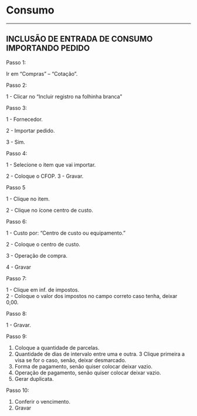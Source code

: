 # Consumo

***

## INCLUSÃO DE ENTRADA DE CONSUMO IMPORTANDO PEDIDO

Passo 1:

Ir em “Compras” – “Cotação”.

Passo 2:

1 - Clicar no “Incluir registro na folhinha branca”

Passo 3:

1 - Fornecedor.&#x20;

2 - Importar pedido.&#x20;

3 - Sim.

Passo 4:

1 - Selecione o item que vai importar.&#x20;

2 - Coloque o CFOP. 3 - Gravar.

Passo 5&#x20;

1 - Clique no item.&#x20;

2 - Clique no ícone centro de custo.

Passo 6:

1 - Custo por: “Centro de custo ou equipamento.”&#x20;

2 - Coloque o centro de custo.&#x20;

3 - Operação de compra.&#x20;

4 - Gravar

Passo 7:

1 - Clique em inf. de impostos.\
2 - Coloque o valor dos impostos no campo correto caso tenha, deixar 0,00.

Passo 8:

1 - Gravar.

Passo 9:

1. Coloque a quantidade de parcelas.
2. Quantidade de dias de intervalo entre uma e outra. 3 Clique primeira a visa se for o caso, senão, deixar desmarcado.
3. Forma de pagamento, senão quiser colocar deixar vazio.
4. Operação de pagamento, senão quiser colocar deixar vazio.
5. Gerar duplicata.

Passo 10:

1. Conferir o vencimento.
2. Gravar
